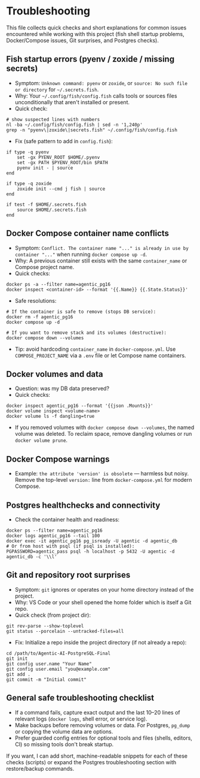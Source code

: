 # Troubleshooting

This file collects quick checks and short explanations for common issues encountered while working with this project (fish shell startup problems, Docker/Compose issues, Git surprises, and Postgres checks).

## Fish startup errors (pyenv / zoxide / missing secrets)
- Symptom: `Unknown command: pyenv` or `zoxide`, or `source: No such file or directory` for `~/.secrets.fish`.
- Why: Your `~/.config/fish/config.fish` calls tools or sources files unconditionally that aren't installed or present.
- Quick check:
```fish
# show suspected lines with numbers
nl -ba ~/.config/fish/config.fish | sed -n '1,240p'
grep -n "pyenv\|zoxide\|secrets.fish" ~/.config/fish/config.fish
```
- Fix (safe pattern to add in `config.fish`):
```fish
if type -q pyenv
    set -gx PYENV_ROOT $HOME/.pyenv
    set -gx PATH $PYENV_ROOT/bin $PATH
    pyenv init - | source
end

if type -q zoxide
    zoxide init --cmd j fish | source
end

if test -f $HOME/.secrets.fish
    source $HOME/.secrets.fish
end
```

## Docker Compose container name conflicts
- Symptom: `Conflict. The container name "..." is already in use by container "..."` when running `docker compose up -d`.
- Why: A previous container still exists with the same `container_name` or Compose project name.
- Quick checks:
```fish
docker ps -a --filter name=agentic_pg16
docker inspect <container-id> --format '{{.Name}} {{.State.Status}}'
```
- Safe resolutions:
```fish
# If the container is safe to remove (stops DB service):
docker rm -f agentic_pg16
docker compose up -d

# If you want to remove stack and its volumes (destructive):
docker compose down --volumes
```
- Tip: avoid hardcoding `container_name` in `docker-compose.yml`. Use `COMPOSE_PROJECT_NAME` via a `.env` file or let Compose name containers.

## Docker volumes and data
- Question: was my DB data preserved?
- Quick checks:
```fish
docker inspect agentic_pg16 --format '{{json .Mounts}}'
docker volume inspect <volume-name>
docker volume ls -f dangling=true
```
- If you removed volumes with `docker compose down --volumes`, the named volume was deleted. To reclaim space, remove dangling volumes or run `docker volume prune`.

## Docker Compose warnings
- Example: `the attribute 'version' is obsolete` — harmless but noisy. Remove the top-level `version:` line from `docker-compose.yml` for modern Compose.

## Postgres healthchecks and connectivity
- Check the container health and readiness:
```fish
docker ps --filter name=agentic_pg16
docker logs agentic_pg16 --tail 100
docker exec -it agentic_pg16 pg_isready -U agentic -d agentic_db
# Or from host with psql (if psql is installed):
PGPASSWORD=agentic_pass psql -h localhost -p 5432 -U agentic -d agentic_db -c '\\l'
```

## Git and repository root surprises
- Symptom: `git` ignores or operates on your home directory instead of the project.
- Why: VS Code or your shell opened the home folder which is itself a Git repo.
- Quick check (from project dir):
```fish
git rev-parse --show-toplevel
git status --porcelain --untracked-files=all
```
- Fix: Initialize a repo inside the project directory (if not already a repo):
```fish
cd /path/to/Agentic-AI-PostgreSQL-Final
git init
git config user.name "Your Name"
git config user.email "you@example.com"
git add .
git commit -m "Initial commit"
```

## General safe troubleshooting checklist
- If a command fails, capture exact output and the last 10–20 lines of relevant logs (`docker logs`, shell error, or service log).
- Make backups before removing volumes or data. For Postgres, `pg_dump` or copying the volume data are options.
- Prefer guarded config entries for optional tools and files (shells, editors, CI) so missing tools don't break startup.

If you want, I can add short, machine-readable snippets for each of these checks (scripts) or expand the Postgres troubleshooting section with restore/backup commands.
